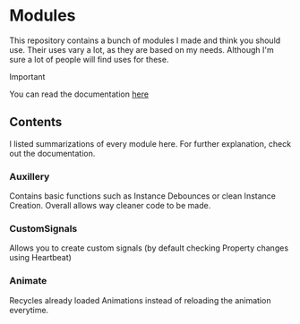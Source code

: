 # Modules

This repository contains a bunch of modules I made and think you should use. Their uses vary a lot, as they are based on my needs. Although I'm sure a lot of people will find uses for these.

>[!IMPORTANT]
>You can read the documentation [here](https://github.com/Fire1Sky/Modules/blob/main/Documentation.md)

## Contents
I listed summarizations of every module here. For further explanation, check out the documentation.

### Auxillery
Contains basic functions such as Instance Debounces or clean Instance Creation. Overall allows way cleaner code to be made.

### CustomSignals
Allows you to create custom signals (by default checking Property changes using Heartbeat)

### Animate
Recycles already loaded Animations instead of reloading the animation everytime.
